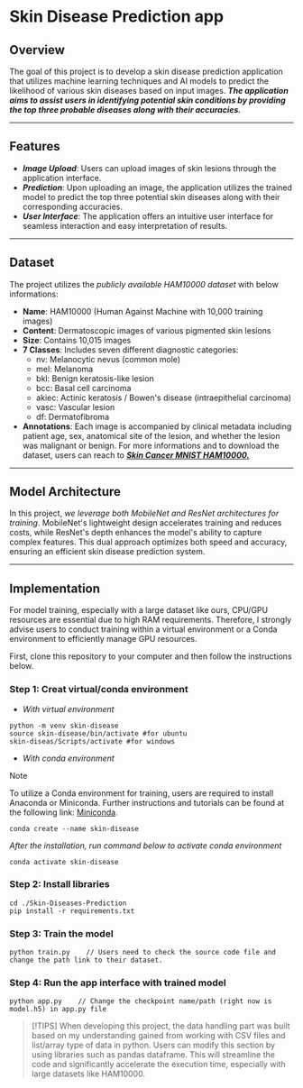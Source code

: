 # Skin Disease Prediction app

## Overview 

The goal of this project is to develop a skin disease prediction application that utilizes machine learning techniques and AI models to predict the likelihood of various skin diseases based on input images. _**The application aims to assist users in identifying potential skin conditions by providing the top three probable diseases along with their accuracies.**_

---
## Features
- _**Image Upload**_: Users can upload images of skin lesions through the application interface.
- _**Prediction**_: Upon uploading an image, the application utilizes the trained model to predict the top three potential skin diseases along with their corresponding accuracies.
- _**User Interface**_: The application offers an intuitive user interface for seamless interaction and easy interpretation of results.

---
## Dataset
The project utilizes the _publicly available HAM10000 dataset_ with below informations:

- **Name**: HAM10000 (Human Against Machine with 10,000 training images)
- **Content**: Dermatoscopic images of various pigmented skin lesions
- **Size**: Contains 10,015 images
- **7 Classes**: Includes seven different diagnostic categories:
  - nv: Melanocytic nevus (common mole)
  - mel: Melanoma
  - bkl: Benign keratosis-like lesion
  - bcc: Basal cell carcinoma
  - akiec: Actinic keratosis / Bowen's disease (intraepithelial carcinoma)
  - vasc: Vascular lesion
  - df: Dermatofibroma
- **Annotations**: Each image is accompanied by clinical metadata including patient age, sex, anatomical site of the lesion, and whether the lesion was malignant or benign.
For more informations and to download the dataset, users can reach to [_**Skin Cancer MNIST HAM10000.**_](https://www.kaggle.com/datasets/kmader/skin-cancer-mnist-ham10000)
---
## Model Architecture
In this project, _we leverage both MobileNet and ResNet architectures for training_. MobileNet's lightweight design accelerates training and reduces costs, while ResNet's depth enhances the model's ability to capture complex features. This dual approach optimizes both speed and accuracy, ensuring an efficient skin disease prediction system.

---

## Implementation

For model training, especially with a large dataset like ours, CPU/GPU resources are essential due to high RAM requirements. Therefore, I strongly advise users to conduct training within a virtual environment or a Conda environment to efficiently manage GPU resources.

First, clone this repository to your computer and then follow the instructions below.
### Step 1: Creat virtual/conda environment
- _With virtual environment_
```
python -m venv skin-disease
source skin-disease/bin/activate #for ubuntu
skin-diseas/Scripts/activate #for windows
```
- _With conda environment_
> [!NOTE]
> To utilize a Conda environment for training, users are required to install Anaconda or Miniconda. Further instructions and tutorials can be found at the following link: [Miniconda](https://docs.anaconda.com/free/miniconda/index.html).
```
conda create --name skin-disease
```
_After the installation, run command below to activate conda environment_
```
conda activate skin-disease
```

### Step 2: Install libraries
```
cd ./Skin-Diseases-Prediction
pip install -r requirements.txt
```

### Step 3: Train the model
```
python train.py    // Users need to check the source code file and change the path link to their dataset.
```

### Step 4: Run the app interface with trained model
```
python app.py    // Change the checkpoint name/path (right now is model.h5) in app.py file 
```
> [!TIPS]
> When developing this project, the data handling part was built based on my understanding gained from working with CSV files and list/array type of data in python. Users can modify this section by using libraries such as pandas dataframe. This will streamline the code and significantly accelerate the execution time, especially with large datasets like HAM10000.
